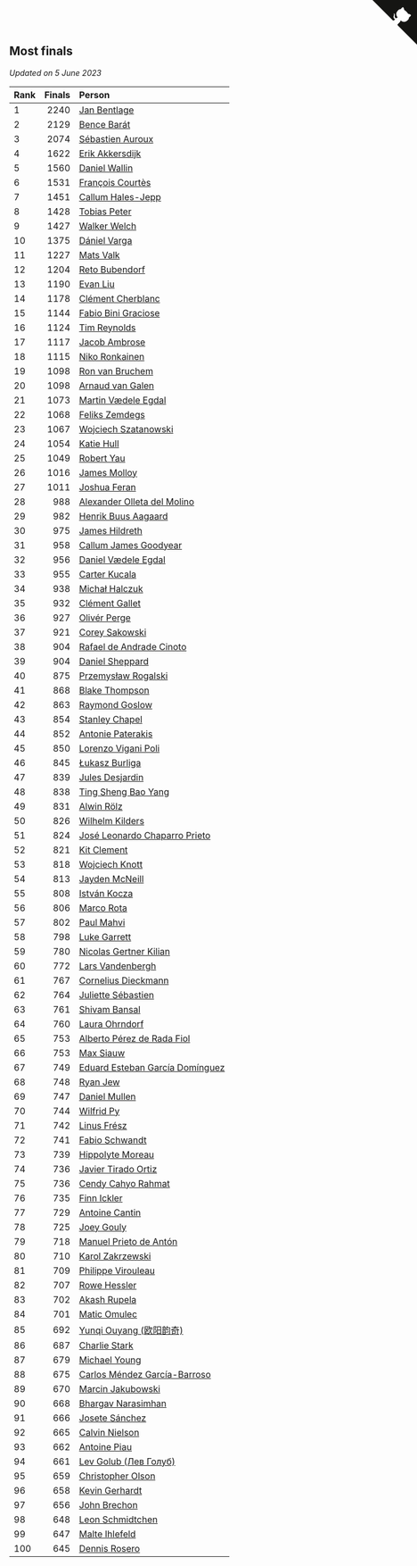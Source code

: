 ## Most finals

*Updated on  5 June 2023*

| Rank | Finals | Person |
| :--- | ---: | :--- |
| 1 | 2240 | [Jan Bentlage](https://www.worldcubeassociation.org/persons/2010BENT01) |
| 2 | 2129 | [Bence Barát](https://www.worldcubeassociation.org/persons/2008BARA01) |
| 3 | 2074 | [Sébastien Auroux](https://www.worldcubeassociation.org/persons/2008AURO01) |
| 4 | 1622 | [Erik Akkersdijk](https://www.worldcubeassociation.org/persons/2005AKKE01) |
| 5 | 1560 | [Daniel Wallin](https://www.worldcubeassociation.org/persons/2013WALL03) |
| 6 | 1531 | [François Courtès](https://www.worldcubeassociation.org/persons/2008COUR01) |
| 7 | 1451 | [Callum Hales-Jepp](https://www.worldcubeassociation.org/persons/2012HALE01) |
| 8 | 1428 | [Tobias Peter](https://www.worldcubeassociation.org/persons/2014PETE03) |
| 9 | 1427 | [Walker Welch](https://www.worldcubeassociation.org/persons/2011WELC01) |
| 10 | 1375 | [Dániel Varga](https://www.worldcubeassociation.org/persons/2008VARG01) |
| 11 | 1227 | [Mats Valk](https://www.worldcubeassociation.org/persons/2007VALK01) |
| 12 | 1204 | [Reto Bubendorf](https://www.worldcubeassociation.org/persons/2012BUBE01) |
| 13 | 1190 | [Evan Liu](https://www.worldcubeassociation.org/persons/2009LIUE01) |
| 14 | 1178 | [Clément Cherblanc](https://www.worldcubeassociation.org/persons/2014CHER05) |
| 15 | 1144 | [Fabio Bini Graciose](https://www.worldcubeassociation.org/persons/2010GRAC02) |
| 16 | 1124 | [Tim Reynolds](https://www.worldcubeassociation.org/persons/2005REYN01) |
| 17 | 1117 | [Jacob Ambrose](https://www.worldcubeassociation.org/persons/2010AMBR01) |
| 18 | 1115 | [Niko Ronkainen](https://www.worldcubeassociation.org/persons/2010RONK01) |
| 19 | 1098 | [Ron van Bruchem](https://www.worldcubeassociation.org/persons/2003BRUC01) |
| 20 | 1098 | [Arnaud van Galen](https://www.worldcubeassociation.org/persons/2006GALE01) |
| 21 | 1073 | [Martin Vædele Egdal](https://www.worldcubeassociation.org/persons/2013EGDA02) |
| 22 | 1068 | [Feliks Zemdegs](https://www.worldcubeassociation.org/persons/2009ZEMD01) |
| 23 | 1067 | [Wojciech Szatanowski](https://www.worldcubeassociation.org/persons/2011SZAT01) |
| 24 | 1054 | [Katie Hull](https://www.worldcubeassociation.org/persons/2010HULL01) |
| 25 | 1049 | [Robert Yau](https://www.worldcubeassociation.org/persons/2009YAUR01) |
| 26 | 1016 | [James Molloy](https://www.worldcubeassociation.org/persons/2011MOLL01) |
| 27 | 1011 | [Joshua Feran](https://www.worldcubeassociation.org/persons/2011FERA01) |
| 28 | 988 | [Alexander Olleta del Molino](https://www.worldcubeassociation.org/persons/2008OLLE01) |
| 29 | 982 | [Henrik Buus Aagaard](https://www.worldcubeassociation.org/persons/2006BUUS01) |
| 30 | 975 | [James Hildreth](https://www.worldcubeassociation.org/persons/2009HILD01) |
| 31 | 958 | [Callum James Goodyear](https://www.worldcubeassociation.org/persons/2012GOOD02) |
| 32 | 956 | [Daniel Vædele Egdal](https://www.worldcubeassociation.org/persons/2013EGDA01) |
| 33 | 955 | [Carter Kucala](https://www.worldcubeassociation.org/persons/2015KUCA01) |
| 34 | 938 | [Michał Halczuk](https://www.worldcubeassociation.org/persons/2006HALC01) |
| 35 | 932 | [Clément Gallet](https://www.worldcubeassociation.org/persons/2004GALL02) |
| 36 | 927 | [Olivér Perge](https://www.worldcubeassociation.org/persons/2007PERG01) |
| 37 | 921 | [Corey Sakowski](https://www.worldcubeassociation.org/persons/2011SAKO01) |
| 38 | 904 | [Rafael de Andrade Cinoto](https://www.worldcubeassociation.org/persons/2007CINO01) |
| 39 | 904 | [Daniel Sheppard](https://www.worldcubeassociation.org/persons/2009SHEP01) |
| 40 | 875 | [Przemysław Rogalski](https://www.worldcubeassociation.org/persons/2013ROGA02) |
| 41 | 868 | [Blake Thompson](https://www.worldcubeassociation.org/persons/2010THOM03) |
| 42 | 863 | [Raymond Goslow](https://www.worldcubeassociation.org/persons/2014GOSL01) |
| 43 | 854 | [Stanley Chapel](https://www.worldcubeassociation.org/persons/2016CHAP04) |
| 44 | 852 | [Antonie Paterakis](https://www.worldcubeassociation.org/persons/2012PATE01) |
| 45 | 850 | [Lorenzo Vigani Poli](https://www.worldcubeassociation.org/persons/2007POLI01) |
| 46 | 845 | [Łukasz Burliga](https://www.worldcubeassociation.org/persons/2013BURL01) |
| 47 | 839 | [Jules Desjardin](https://www.worldcubeassociation.org/persons/2010DESJ01) |
| 48 | 838 | [Ting Sheng Bao Yang](https://www.worldcubeassociation.org/persons/2008BAOY01) |
| 49 | 831 | [Alwin Rölz](https://www.worldcubeassociation.org/persons/2016ROLZ01) |
| 50 | 826 | [Wilhelm Kilders](https://www.worldcubeassociation.org/persons/2010KILD02) |
| 51 | 824 | [José Leonardo Chaparro Prieto](https://www.worldcubeassociation.org/persons/2011CHAP01) |
| 52 | 821 | [Kit Clement](https://www.worldcubeassociation.org/persons/2008CLEM01) |
| 53 | 818 | [Wojciech Knott](https://www.worldcubeassociation.org/persons/2011KNOT01) |
| 54 | 813 | [Jayden McNeill](https://www.worldcubeassociation.org/persons/2012MCNE01) |
| 55 | 808 | [István Kocza](https://www.worldcubeassociation.org/persons/2005KOCZ01) |
| 56 | 806 | [Marco Rota](https://www.worldcubeassociation.org/persons/2009ROTA01) |
| 57 | 802 | [Paul Mahvi](https://www.worldcubeassociation.org/persons/2012MAHV01) |
| 58 | 798 | [Luke Garrett](https://www.worldcubeassociation.org/persons/2017GARR05) |
| 59 | 780 | [Nicolas Gertner Kilian](https://www.worldcubeassociation.org/persons/2013GERT01) |
| 60 | 772 | [Lars Vandenbergh](https://www.worldcubeassociation.org/persons/2003VAND01) |
| 61 | 767 | [Cornelius Dieckmann](https://www.worldcubeassociation.org/persons/2009DIEC01) |
| 62 | 764 | [Juliette Sébastien](https://www.worldcubeassociation.org/persons/2014SEBA01) |
| 63 | 761 | [Shivam Bansal](https://www.worldcubeassociation.org/persons/2011BANS02) |
| 64 | 760 | [Laura Ohrndorf](https://www.worldcubeassociation.org/persons/2009OHRN01) |
| 65 | 753 | [Alberto Pérez de Rada Fiol](https://www.worldcubeassociation.org/persons/2011FIOL01) |
| 66 | 753 | [Max Siauw](https://www.worldcubeassociation.org/persons/2017SIAU02) |
| 67 | 749 | [Eduard Esteban García Domínguez](https://www.worldcubeassociation.org/persons/2011EDUA01) |
| 68 | 748 | [Ryan Jew](https://www.worldcubeassociation.org/persons/2008JEWR01) |
| 69 | 747 | [Daniel Mullen](https://www.worldcubeassociation.org/persons/2016MULL04) |
| 70 | 744 | [Wilfrid Py](https://www.worldcubeassociation.org/persons/2016PYWI01) |
| 71 | 742 | [Linus Frész](https://www.worldcubeassociation.org/persons/2011FRES01) |
| 72 | 741 | [Fabio Schwandt](https://www.worldcubeassociation.org/persons/2014SCHW02) |
| 73 | 739 | [Hippolyte Moreau](https://www.worldcubeassociation.org/persons/2008MORE02) |
| 74 | 736 | [Javier Tirado Ortiz](https://www.worldcubeassociation.org/persons/2009TIRA01) |
| 75 | 736 | [Cendy Cahyo Rahmat](https://www.worldcubeassociation.org/persons/2010RAHM02) |
| 76 | 735 | [Finn Ickler](https://www.worldcubeassociation.org/persons/2012ICKL01) |
| 77 | 729 | [Antoine Cantin](https://www.worldcubeassociation.org/persons/2010CANT02) |
| 78 | 725 | [Joey Gouly](https://www.worldcubeassociation.org/persons/2007GOUL01) |
| 79 | 718 | [Manuel Prieto de Antón](https://www.worldcubeassociation.org/persons/2015ANTO04) |
| 80 | 710 | [Karol Zakrzewski](https://www.worldcubeassociation.org/persons/2014ZAKR01) |
| 81 | 709 | [Philippe Virouleau](https://www.worldcubeassociation.org/persons/2008VIRO01) |
| 82 | 707 | [Rowe Hessler](https://www.worldcubeassociation.org/persons/2007HESS01) |
| 83 | 702 | [Akash Rupela](https://www.worldcubeassociation.org/persons/2012RUPE01) |
| 84 | 701 | [Matic Omulec](https://www.worldcubeassociation.org/persons/2010OMUL02) |
| 85 | 692 | [Yunqi Ouyang (欧阳韵奇)](https://www.worldcubeassociation.org/persons/2007YUNQ01) |
| 86 | 687 | [Charlie Stark](https://www.worldcubeassociation.org/persons/2014STAR05) |
| 87 | 679 | [Michael Young](https://www.worldcubeassociation.org/persons/2008YOUN02) |
| 88 | 675 | [Carlos Méndez García-Barroso](https://www.worldcubeassociation.org/persons/2010GARC02) |
| 89 | 670 | [Marcin Jakubowski](https://www.worldcubeassociation.org/persons/2007JAKU01) |
| 90 | 668 | [Bhargav Narasimhan](https://www.worldcubeassociation.org/persons/2011NARA02) |
| 91 | 666 | [Josete Sánchez](https://www.worldcubeassociation.org/persons/2015SANC18) |
| 92 | 665 | [Calvin Nielson](https://www.worldcubeassociation.org/persons/2014NIEL03) |
| 93 | 662 | [Antoine Piau](https://www.worldcubeassociation.org/persons/2008PIAU01) |
| 94 | 661 | [Lev Golub (Лев Голуб)](https://www.worldcubeassociation.org/persons/2014HOLU01) |
| 95 | 659 | [Christopher Olson](https://www.worldcubeassociation.org/persons/2009OLSO01) |
| 96 | 658 | [Kevin Gerhardt](https://www.worldcubeassociation.org/persons/2013GERH01) |
| 97 | 656 | [John Brechon](https://www.worldcubeassociation.org/persons/2010BREC01) |
| 98 | 648 | [Leon Schmidtchen](https://www.worldcubeassociation.org/persons/2010SCHM01) |
| 99 | 647 | [Malte Ihlefeld](https://www.worldcubeassociation.org/persons/2016IHLE01) |
| 100 | 645 | [Dennis Rosero](https://www.worldcubeassociation.org/persons/2010ROSE03) |


<a href="https://github.com/JustinTimeCuber/wca_statistics" class="github-corner" aria-label="View source on Github"><svg width="80" height="80" viewBox="0 0 250 250" style="fill:#151513; color:#fff; position: absolute; top: 0; border: 0; right: 0;" aria-hidden="true"><path d="M0,0 L115,115 L130,115 L142,142 L250,250 L250,0 Z"></path><path d="M128.3,109.0 C113.8,99.7 119.0,89.6 119.0,89.6 C122.0,82.7 120.5,78.6 120.5,78.6 C119.2,72.0 123.4,76.3 123.4,76.3 C127.3,80.9 125.5,87.3 125.5,87.3 C122.9,97.6 130.6,101.9 134.4,103.2" fill="currentColor" style="transform-origin: 130px 106px;" class="octo-arm"></path><path d="M115.0,115.0 C114.9,115.1 118.7,116.5 119.8,115.4 L133.7,101.6 C136.9,99.2 139.9,98.4 142.2,98.6 C133.8,88.0 127.5,74.4 143.8,58.0 C148.5,53.4 154.0,51.2 159.7,51.0 C160.3,49.4 163.2,43.6 171.4,40.1 C171.4,40.1 176.1,42.5 178.8,56.2 C183.1,58.6 187.2,61.8 190.9,65.4 C194.5,69.0 197.7,73.2 200.1,77.6 C213.8,80.2 216.3,84.9 216.3,84.9 C212.7,93.1 206.9,96.0 205.4,96.6 C205.1,102.4 203.0,107.8 198.3,112.5 C181.9,128.9 168.3,122.5 157.7,114.1 C157.9,116.9 156.7,120.9 152.7,124.9 L141.0,136.5 C139.8,137.7 141.6,141.9 141.8,141.8 Z" fill="currentColor" class="octo-body"></path></svg></a><style>.github-corner:hover .octo-arm{animation:octocat-wave 560ms ease-in-out}@keyframes octocat-wave{0%,100%{transform:rotate(0)}20%,60%{transform:rotate(-25deg)}40%,80%{transform:rotate(10deg)}}@media (max-width:500px){.github-corner:hover .octo-arm{animation:none}.github-corner .octo-arm{animation:octocat-wave 560ms ease-in-out}}</style>
